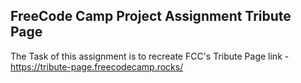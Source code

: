 ## FreeCode Camp Project Assignment Tribute Page

The Task of this assignment is to recreate FCC's Tribute Page link - https://tribute-page.freecodecamp.rocks/
